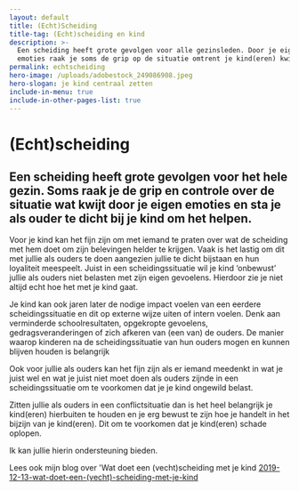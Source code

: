```yaml
---
layout: default
title: (Echt)Scheiding
title-tag: (Echt)scheiding en kind
description: >-
  Een scheiding heeft grote gevolgen voor alle gezinsleden. Door je eigen
  emoties raak je soms de grip op de situatie omtrent je kind(eren) kwijt.
permalink: echtscheiding
hero-image: /uploads/adobestock_249086908.jpeg
hero-slogan: je kind centraal zetten
include-in-menu: true
include-in-other-pages-list: true
---
```

# (Echt)scheiding

## Een scheiding heeft grote gevolgen voor het hele gezin. Soms raak je de grip en controle over de situatie wat kwijt door je eigen emoties en sta je als ouder te dicht bij je kind om het helpen.

Voor je kind kan het fijn zijn om met iemand te praten over wat de scheiding met hem doet om zijn belevingen helder te krijgen. Vaak is het lastig om dit met jullie als ouders te doen aangezien jullie te dicht bijstaan en hun loyaliteit meespeelt. Juist in een scheidingssituatie wil je kind ‘onbewust’ jullie als ouders niet belasten met zijn eigen gevoelens. Hierdoor zie je niet altijd echt hoe het met je kind gaat.

Je kind kan ook jaren later de nodige impact voelen van een eerdere scheidingssituatie en dit op externe wijze uiten of intern voelen. Denk aan verminderde schoolresultaten, opgekropte gevoelens, gedragsveranderingen of zich afkeren van (een van) de ouders. De manier waarop kinderen na de scheidingssituatie van hun ouders mogen en kunnen blijven houden is belangrijk

Ook voor jullie als ouders kan het fijn zijn als er iemand meedenkt in wat je juist wel en wat je juist niet moet doen als ouders zijnde in een scheidingssituatie om te voorkomen dat je je kind ongewild belast.

Zitten jullie als ouders in een conflictsituatie dan is het heel belangrijk je kind(eren) hierbuiten te houden en je erg bewust te zijn hoe je handelt in het bijzijn van je kind(eren). Dit om te voorkomen dat je kind(eren) schade oplopen.

Ik kan jullie hierin ondersteuning bieden.

Lees ook mijn blog over 'Wat doet een (vecht)scheiding met je kind [2019-12-13-wat-doet-een-(vecht)-scheiding-met-je-kind](2019-12-13-wat-doet-een-(vecht)-scheiding-met-je-kind)
